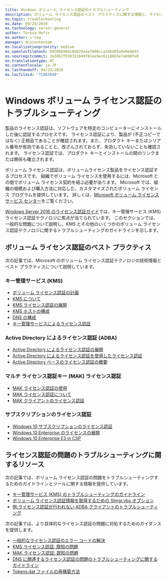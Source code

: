 ```yaml
---
title: Windows ボリューム ライセンス認証のトラブルシューティング
description: ボリューム ライセンス認証のベスト プラクティスに関する情報と、ライセンス認証の問題のトラブルシューティングに関する情報を提供するリソースの一覧を示します
ms.topic: troubleshooting
ms.date: 09/24/2019
ms.technology: server-general
author: Teresa-Motiv
ms.author: v-tea
manager: dcscontentpm
ms.localizationpriority: medium
ms.openlocfilehash: 09206b90dc8b829aaa70d0cca34bd05a9e0eb693
ms.sourcegitcommit: 3a3d62f938322849f81ee9ec01186b3e7ab90fe0
ms.translationtype: HT
ms.contentlocale: ja-JP
ms.lasthandoff: 04/23/2020
ms.locfileid: "71963048"
---
```

# <a name="troubleshooting-windows-volume-activation"></a>Windows ボリューム ライセンス認証のトラブルシューティング

製品のライセンス認証は、ソフトウェアを特定のコンピューターにインストールした後に認証するプロセスです。 ライセンス認証により、製品が (不正コピーではなく) 正規品であることが確認されます。また、プロダクト キーまたはシリアル番号が有効であることと、改ざんされておらず、失効していないことも確認されます。 ライセンス認証では、プロダクト キーとインストールの間のリンクまたは関係も確立されます。

ボリューム ライセンス認証は、ボリュームライセンス製品をライセンス認証するプロセスです。 組織でボリューム ライセンスを使用するには、Microsoft との間でボリューム ライセンス契約を結ぶ必要があります。 Microsoft では、組織の規模および購入方法に対応した、カスタマイズされたボリューム ライセンス プログラムを提供しています。 詳しくは、[Microsoft ボリューム ライセンス サービス センター](https://www.microsoft.com/Licensing/servicecenter/default.aspx)をご覧ください。

[Windows Server 2016 のライセンス認証ガイド](server-2016-activation.md)では、キー管理サービス (KMS) ライセンス認証テクノロジに焦点が当てられています。 このセクションでは、一般的な問題について説明し、KMS とその他のいくつかのボリューム ライセンス認証テクノロジに関するトラブルシューティングのガイドラインを示します。

## <a name="best-practices-for-volume-activation"></a>ボリューム ライセンス認証のベスト プラクティス

次の記事では、Microsoft のボリューム ライセンス認証テクノロジの技術情報とベスト プラクティスについて説明しています。

### <a name="key-management-service-kms"></a>キー管理サービス (KMS)

- [ボリューム ライセンス認証の計画](https://docs.microsoft.com/windows/deployment/volume-activation/plan-for-volume-activation-client)
- [KMS について](https://docs.microsoft.com/previous-versions/tn-archive/ff793434(v=technet.10))
- [KMS ライセンス認証の展開](https://docs.microsoft.com/previous-versions/tn-archive/ff793409%28v=technet.10%29)
- [KMS ホストの構成](https://docs.microsoft.com/previous-versions/tn-archive/ff793407%28v%3dtechnet.10%29)
- [DNS の構成](https://docs.microsoft.com/previous-versions/tn-archive/ff793405%28v%3dtechnet.10%29)
- [キー管理サービスによるライセンス認証](https://docs.microsoft.com/windows/deployment/volume-activation/activate-using-key-management-service-vamt)

### <a name="active-directory-based-activation-adba"></a>Active Directory によるライセンス認証 (ADBA)

- [Active Directory によるライセンス認証の展開](https://docs.microsoft.com/previous-versions/windows/it-pro/windows-server-2012-r2-and-2012/dn502534%28v%3Dws.11%29)
- [Active Directory によるライセンス認証を使用したライセンス認証](https://docs.microsoft.com/windows/deployment/volume-activation/activate-using-active-directory-based-activation-client)
- [Active Directory ベースのライセンス認証の概要](https://docs.microsoft.com/windows/deployment/volume-activation/active-directory-based-activation-overview)

### <a name="multiple-activation-key-mak-activation"></a>マルチ ライセンス認証キー (MAK) ライセンス認証

- [MAK ライセンス認証の使用](https://docs.microsoft.com/previous-versions/tn-archive/ff793438%28v=technet.10%29)
- [MAK ライセンス認証について](https://docs.microsoft.com/previous-versions/tn-archive/ff793435%28v%3dtechnet.10%29)
- [MAK クライアントのライセンス認証](https://docs.microsoft.com/previous-versions/tn-archive/ff793398%28v%3dtechnet.10%29)

### <a name="subscription-activation"></a>サブスクリプションのライセンス認証

- [Windows 10 サブスクリプションのライセンス認証](https://docs.microsoft.com/windows/deployment/windows-10-subscription-activation)
- [Windows 10 Enterprise のライセンスの展開](https://docs.microsoft.com/windows/deployment/deploy-enterprise-licenses)
- [Windows 10 Enterprise E3 in CSP](https://docs.microsoft.com/windows/deployment/windows-10-enterprise-e3-overview)

## <a name="resources-for-troubleshooting-activation-issues"></a>ライセンス認証の問題のトラブルシューティングに関するリソース

次の記事では、ボリューム ライセンス認証の問題をトラブルシューティングするためのガイドラインとツールに関する情報を提供しています。

- [キー管理サービス (KMS) のトラブルシューティングのガイドライン](activation-troubleshoot-kms-general.md)
- [ボリューム ライセンス認証情報を取得するための Slmgr.vbs オプション](activation-slmgr-vbs-options.md)
- [例:ライセンス認証が行われない ADBA クライアントのトラブルシューティング](activation-troubleshoot-adba-clients.md)

次の記事では、より具体的なライセンス認証の問題に対処するためのガイダンスを提供します。

- [一般的なライセンス認証のエラー コードの解決](activation-error-codes.md)
- [KMS ライセンス認証: 既知の問題](activation-troubleshoot-KMS-issues.md)
- [MAK ライセンス認証: 既知の問題](activation-troubleshoot-MAK-issues.md)
- [DNS に関連するライセンス認証の問題のトラブルシューティングに関するガイドライン](common-troubleshooting-procedures-kms-dns.md)
- [Tokens.dat ファイルの再構築方法](activation-rebuild-tokens-dat-file.md)
